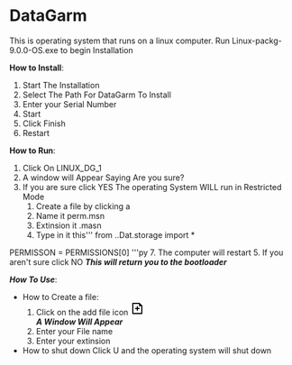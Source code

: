 # DataGarm
This is operating system that runs on a linux computer. Run Linux-packg-9.0.0-OS.exe to begin Installation

**How to Install**:
  1. Start The Installation
  2. Select The Path For DataGarm To Install
  3. Enter your Serial Number
  4. Start
  5. Click Finish
  6. Restart


**How to Run**:
  1. Click On LINUX_DG_1
  2. A window will Appear Saying Are you sure?
  3. If you are sure click YES
      The operating System WILL run in Restricted Mode
      1. Create a file by clicking a
      2. Name it perm.msn
      3. Extinsion it .masn
      4. Type in it this'''
 from ..Dat.storage import *

PERMISSON = PERMISSIONS[0]
 '''py
      7. The computer will restart
  5. If you aren't sure click NO ***This will return you to the bootloader***


***How To Use***:
  - How to Create a file:
    1. Click on the add file icon  ![](file-add-line.png)<br>
    ***A Window Will Appear***
    3. Enter your File name
    4. Enter your extinsion
  - How to shut down
    Click U and the operating system will shut down

